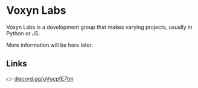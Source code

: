 # Voxyn Labs

Voxyn Labs is a development group that makes varying projects, usually in Python or JS.

More information will be here later.

## Links
👉 [discord.gg/uVucpfE7tm](https://discord.gg/uVucpfE7tm)
